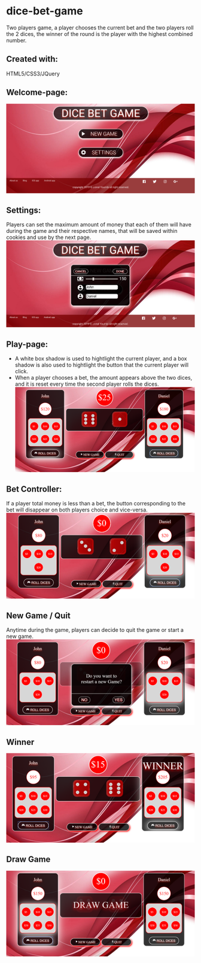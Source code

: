 # dice-bet-game
Two players game, a player chooses the current bet and the two players roll the 2 dices, the winner of the round is the player with the highest combined number.
## Created with: 
HTML5/CSS3/JQuery

## Welcome-page:
![Welcome Page](https://github.com/Nkyoli/dice-bet-game/blob/master/img/welcomePage.PNG)

## Settings:
Players can set the maximum amount of money that each of them will have during the game and their respective names, that will be saved within cookies and use by the next page.
![Settings](https://github.com/Nkyoli/dice-bet-game/blob/master/img/settings.PNG)

## Play-page:
* A white box shadow is used to hightlight the current player, and a box shadow is also used to hightlight the button that the current player will click.
* When a player chooses a bet, the amount appears above the two dices, and it is reset every time the second player rolls the dices.
![Play](https://github.com/Nkyoli/dice-bet-game/blob/master/img/game.PNG)

## Bet Controller:
If a player total money is less than a bet, the button corresponding to the bet will disappear on both players choice and vice-versa.
![Bet Controller](https://github.com/Nkyoli/dice-bet-game/blob/master/img/betController.PNG)

## New Game / Quit
Anytime during the game, players can decide to quit the game or start a new game.
![New Game](https://github.com/Nkyoli/dice-bet-game/blob/master/img/newGame.PNG)

## Winner
![Winner](https://github.com/Nkyoli/dice-bet-game/blob/master/img/winner.PNG)

## Draw Game
![Draw Game](https://github.com/Nkyoli/dice-bet-game/blob/master/img/drawGame.PNG)


